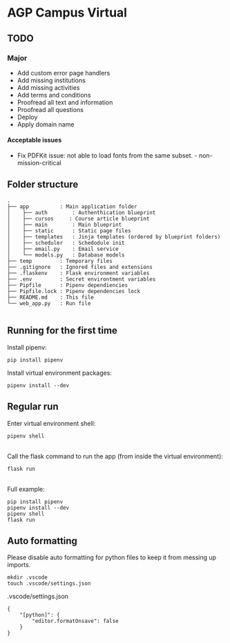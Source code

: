 # AGP Campus Virtual


## TODO
### Major
- Add custom error page handlers
- Add missing institutions
- Add missing activities
- Add terms and conditions
- Proofread all text and information
- Proofread all questions
- Deploy
- Apply domain name

#### Acceptable issues
- Fix PDFKit issue: not able to load fonts from the same subset. - non-mission-critical



## Folder structure
```
.
├── app          : Main application folder
│    ├── auth        : Authenthication blueprint
│    ├── cursos     : Course article blueprint
│    ├── main        : Main blueprint
│    ├── static      : Static page files
│    ├── templates   : Jinja templates (ordered by blueprint folders)
│    ├── scheduler   : Schedodule init
│    ├── email.py    : Email service
│    └── models.py   : Database models
├── temp         : Temporary files
├── .gitignore   : Ignored files and extensions
├── .flaskenv    : Flask environment variables
├── .env         : Secret environtment variables
├── Pipfile      : Pipenv dependiencies
├── Pipfile.lock : Pipenv dependencies lock
├── README.md    : This file
└── web_app.py   : Run file


```

## Running for the first time
Install pipenv:
```
pip install pipenv
```

Install virtual environment packages:
```
pipenv install --dev
```

## Regular run
Enter virtual environment shell:
```
pipenv shell
```

\
Call the flask command to run the app (from inside the virtual environment):
```
flask run
```

\
Full example:
```
pip install pipenv
pipenv install --dev
pipenv shell
flask run
```


## Auto formatting
Please disable auto formatting for python files to keep it from messing up imports.

```
mkdir .vscode
touch .vscode/settings.json
```
.vscode/settings.json
```
{
    "[python]": {
        "editor.formatOnsave": false
    }
}
```
